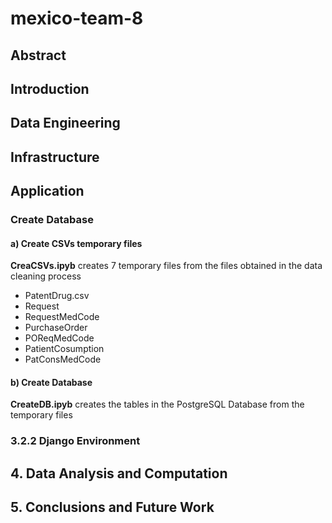# mexico-team-8
## Abstract
## Introduction
## Data Engineering
## Infrastructure
## Application
### Create Database
#### a) Create CSVs temporary files

**CreaCSVs.ipyb** creates 7 temporary files from the files obtained in the data cleaning process
- PatentDrug.csv
- Request
- RequestMedCode
- PurchaseOrder
- POReqMedCode
- PatientCosumption
- PatConsMedCode

#### b) Create Database

**CreateDB.ipyb** creates the tables in the PostgreSQL Database from the temporary files

### 3.2.2 Django Environment
## 4. Data Analysis and Computation
## 5. Conclusions and Future Work
